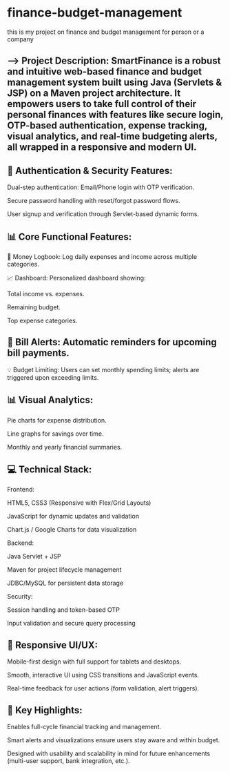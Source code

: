 # finance-budget-management
this is my project on finance and budget management for person or a company

 --> Project Description:
SmartFinance is a robust and intuitive web-based finance and budget management system built using Java (Servlets & JSP) on a Maven project architecture. It empowers users to take full control of their personal finances with features like secure login, OTP-based authentication, expense tracking, visual analytics, and real-time budgeting alerts, all wrapped in a responsive and modern UI.
---

🔐 Authentication & Security Features:
---
Dual-step authentication: Email/Phone login with OTP verification.

Secure password handling with reset/forgot password flows.

User signup and verification through Servlet-based dynamic forms.


📊 Core Functional Features:
--
📒 Money Logbook: Log daily expenses and income across multiple categories.

📈 Dashboard: Personalized dashboard showing:

Total income vs. expenses.

Remaining budget.

Top expense categories.


📅 Bill Alerts: Automatic reminders for upcoming bill payments.
--

💡 Budget Limiting: Users can set monthly spending limits; alerts are triggered upon exceeding limits.


📊 Visual Analytics:
--

Pie charts for expense distribution.

Line graphs for savings over time.

Monthly and yearly financial summaries.

💻 Technical Stack:
--
Frontend:

HTML5, CSS3 (Responsive with Flex/Grid Layouts)

JavaScript for dynamic updates and validation

Chart.js / Google Charts for data visualization

Backend:

Java Servlet + JSP

Maven for project lifecycle management

JDBC/MySQL for persistent data storage

Security:

Session handling and token-based OTP

Input validation and secure query processing

📱 Responsive UI/UX:
--
Mobile-first design with full support for tablets and desktops.

Smooth, interactive UI using CSS transitions and JavaScript events.

Real-time feedback for user actions (form validation, alert triggers).

🚀 Key Highlights:
--
Enables full-cycle financial tracking and management.

Smart alerts and visualizations ensure users stay aware and within budget.

Designed with usability and scalability in mind for future enhancements (multi-user support, bank integration, etc.).
